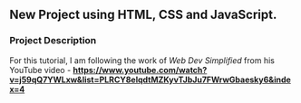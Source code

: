 ## New Project using HTML, CSS and JavaScript.

### Project Description 
For this tutorial, I am following the work of *Web Dev Simplified* from his YouTube video - **https://www.youtube.com/watch?v=j59qQ7YWLxw&list=PLRCY8elqdtMZKyvTJbJu7FWrwGbaesky6&index=4**
